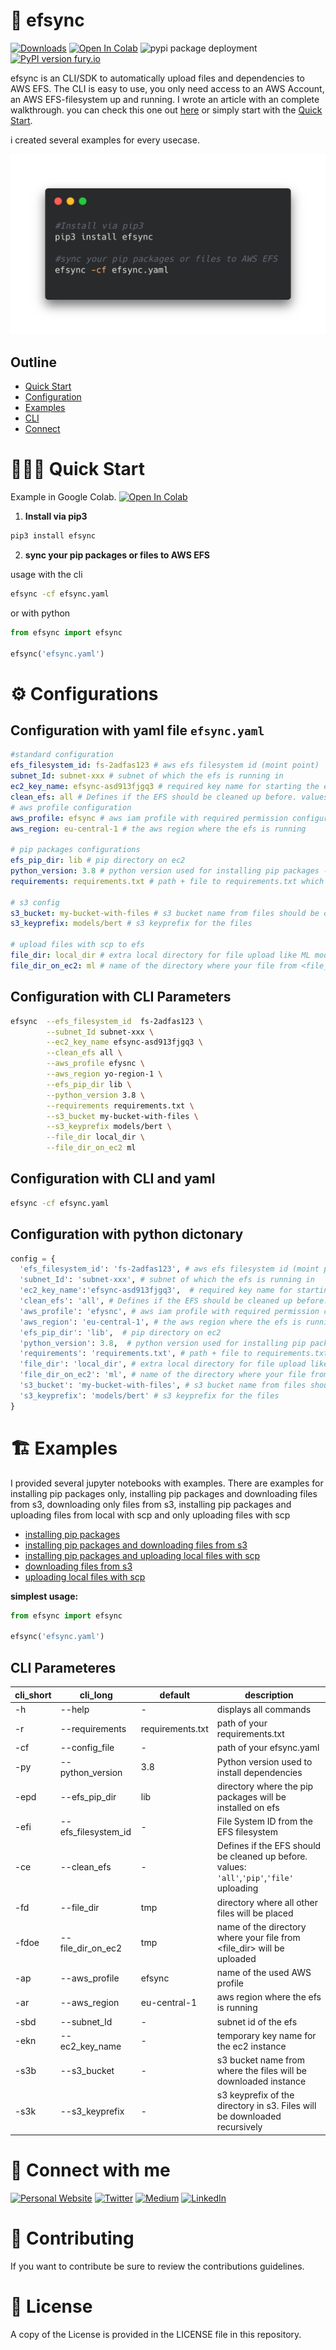 # 🚀 efsync

[![Downloads](https://pepy.tech/badge/efsync)](https://pepy.tech/project/efsync) [![Open In Colab](https://colab.research.google.com/assets/colab-badge.svg)](https://colab.research.google.com/drive/1G4LTw7aW5CBlFHVeiR12r5_49Z_CcEIo?usp=sharing) ![pypi package deployment](https://github.com/philschmid/efsync/workflows/pypi%20package%20deployment/badge.svg) [![PyPI version fury.io](https://badge.fury.io/py/ansicolortags.svg)](https://pypi.python.org/pypi/efsync/)

efsync is an CLI/SDK to automatically upload files and dependencies to AWS EFS. The CLI is easy to use, you only need access to an AWS Account, an AWS EFS-filesystem up and running. I wrote an article with an complete walkthrough. you can check this one out [here](https://www.philschmid.de/) or simply start with the [Quick Start](#quick-start).

i created several examples for every usecase.

![CLI Example](./cli.png)

## Outline

- [Quick Start](#quick-start)
- [Configuration](#sdk)
- [Examples](#examples)
- [CLI](#cli)
- [Connect](#connect)

# 🏃🏻‍♂️ <a name="quick-start"></a>Quick Start

Example in Google Colab. [![Open In Colab](https://colab.research.google.com/assets/colab-badge.svg)](https://colab.research.google.com/drive/1G4LTw7aW5CBlFHVeiR12r5_49Z_CcEIo?usp=sharing)

1. **Install via pip3**

```bash
pip3 install efsync
```

2.  **sync your pip packages or files to AWS EFS**

usage with the cli

```bash
efsync -cf efsync.yaml
```

or with python

```python
from efsync import efsync

efsync('efsync.yaml')
```

# ⚙️ <a name="sdk"></a> Configurations

## Configuration with yaml file `efsync.yaml`

```yaml
#standard configuration
efs_filesystem_id: fs-2adfas123 # aws efs filesystem id (moint point)
subnet_Id: subnet-xxx # subnet of which the efs is running in
ec2_key_name: efsync-asd913fjgq3 # required key name for starting the ec2 instance
clean_efs: all # Defines if the EFS should be cleaned up before. values: `'all'`,`'pip'`,`'file'` uploading
# aws profile configuration
aws_profile: efsync # aws iam profile with required permission configured in .aws/credentials
aws_region: eu-central-1 # the aws region where the efs is running

# pip packages configurations
efs_pip_dir: lib # pip directory on ec2
python_version: 3.8 # python version used for installing pip packages -> should be used as lambda runtime afterwads
requirements: requirements.txt # path + file to requirements.txt which holds the installable pip packages

# s3 config
s3_bucket: my-bucket-with-files # s3 bucket name from files should be downloaded
s3_keyprefix: models/bert # s3 keyprefix for the files

# upload files with scp to efs
file_dir: local_dir # extra local directory for file upload like ML models
file_dir_on_ec2: ml # name of the directory where your file from <file_dir> will be uploaded
```

## Configuration with CLI Parameters

```bash
efsync  --efs_filesystem_id  fs-2adfas123 \
        --subnet_Id subnet-xxx \
        --ec2_key_name efsync-asd913fjgq3 \
        --clean_efs all \
        --aws_profile efysnc \
        --aws_region yo-region-1 \
        --efs_pip_dir lib \
        --python_version 3.8 \
        --requirements requirements.txt \
        --s3_bucket my-bucket-with-files \
        --s3_keyprefix models/bert \
        --file_dir local_dir \
        --file_dir_on_ec2 ml
```

## Configuration with CLI and yaml

```bash
efsync -cf efsync.yaml
```

## Configuration with python dictonary

```python
config = {
  'efs_filesystem_id': 'fs-2adfas123', # aws efs filesystem id (moint point)
  'subnet_Id': 'subnet-xxx', # subnet of which the efs is running in
  'ec2_key_name':'efsync-asd913fjgq3',  # required key name for starting the ec2 instance
  'clean_efs': 'all', # Defines if the EFS should be cleaned up before. values: `'all'`,`'pip'`,`'file'` uploading
  'aws_profile': 'efysnc', # aws iam profile with required permission configured in .aws/credentials
  'aws_region': 'eu-central-1', # the aws region where the efs is running
  'efs_pip_dir': 'lib',  # pip directory on ec2
  'python_version': 3.8,  # python version used for installing pip packages -> should be used as lambda runtime afterwads
  'requirements': 'requirements.txt', # path + file to requirements.txt which holds the installable pip packages
  'file_dir': 'local_dir', # extra local directory for file upload like ML models
  'file_dir_on_ec2': 'ml', # name of the directory where your file from <file_dir> will be uploaded
  's3_bucket': 'my-bucket-with-files', # s3 bucket name from files should be downloaded
  's3_keyprefix': 'models/bert' # s3 keyprefix for the files
}
```

# 🏗 <a name="examples"></a> Examples

I provided several jupyter notebooks with examples. There are examples for installing pip packages only, installing pip packages and downloading files from s3, downloading only files from s3, installing pip packages and uploading files from local with scp and only uploading files with scp

- [installing pip packages](./examples/efsync_pip_packages.ipynb)
- [installing pip packages and downloading files from s3](./examples/efsync_pip_packages_and_s3_files.ipynb)
- [installing pip packages and uploading local files with scp](./examples/efsync_pip_packages_and_scp_files.ipynb)
- [downloading files from s3](./examples/efsync_s3_files.ipynb)
- [uploading local files with scp](./examples/efsync_scp_files.ipynb)

**simplest usage:**

```python
from efsync import efsync

efsync('efsync.yaml')
```

## <a name="cli"></a>CLI Parameteres

| cli_short | cli_long            | default          | description                                                                                |
| --------- | ------------------- | ---------------- | ------------------------------------------------------------------------------------------ |
| -h        | --help              | -                | displays all commands                                                                      |
| -r        | --requirements      | requirements.txt | path of your requirements.txt                                                              |
| -cf       | --config_file       | -                | path of your efsync.yaml                                                                   |
| -py       | --python_version    | 3.8              | Python version used to install dependencies                                                |
| -epd      | --efs_pip_dir       | lib              | directory where the pip packages will be installed on efs                                  |
| -efi      | --efs_filesystem_id | -                | File System ID from the EFS filesystem                                                     |
| -ce       | --clean_efs         | -                | Defines if the EFS should be cleaned up before. values: `'all'`,`'pip'`,`'file'` uploading |
| -fd       | --file_dir          | tmp              | directory where all other files will be placed                                             |
| -fdoe     | --file_dir_on_ec2   | tmp              | name of the directory where your file from <file_dir> will be uploaded                     |
| -ap       | --aws_profile       | efsync           | name of the used AWS profile                                                               |
| -ar       | --aws_region        | eu-central-1     | aws region where the efs is running                                                        |
| -sbd      | --subnet_Id         | -                | subnet id of the efs                                                                       |
| -ekn      | --ec2_key_name      | -                | temporary key name for the ec2 instance                                                    |
| -s3b      | --s3_bucket         | -                | s3 bucket name from where the files will be downloaded instance                            |
| -s3k      | --s3_keyprefix      | -                | s3 keyprefix of the directory in s3. Files will be downloaded recursively                  |

# <a name="connect"></a> 🔗 Connect with me

<a href="https://www.philschmid.de" target="_blank"><img alt="Personal Website" src="https://img.shields.io/badge/Personal%20Website-%2312100E.svg?&style=for-the-badge&logoColor=white" /></a>
<a href="https://twitter.com/_philschmid" target="_blank"><img alt="Twitter" src="https://img.shields.io/badge/twitter-%231DA1F2.svg?&style=for-the-badge&logo=twitter&logoColor=white" /></a>
<a href="https://medium.com/@schmidphilipp1995" target="_blank"><img alt="Medium" src="https://img.shields.io/badge/medium-%2312100E.svg?&style=for-the-badge&logo=medium&logoColor=white" /></a>
<a href="https://www.linkedin.com/in/philipp-schmid-a6a2bb196" target="_blank"><img alt="LinkedIn" src="https://img.shields.io/badge/linkedin-%230077B5.svg?&style=for-the-badge&logo=linkedin&logoColor=white" /></a>

# 🏥 Contributing

If you want to contribute be sure to review the contributions guidelines.

# 📃 License

A copy of the License is provided in the LICENSE file in this repository.
